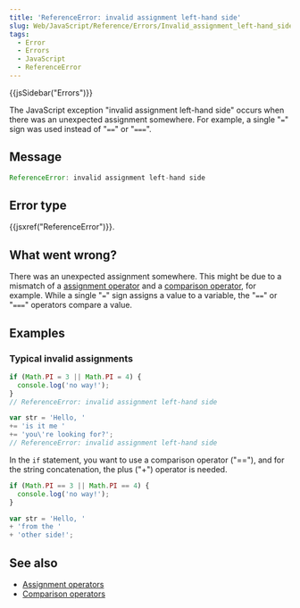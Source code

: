 ```yaml
---
title: 'ReferenceError: invalid assignment left-hand side'
slug: Web/JavaScript/Reference/Errors/Invalid_assignment_left-hand_side
tags:
  - Error
  - Errors
  - JavaScript
  - ReferenceError
---
```

{{jsSidebar("Errors")}}

The JavaScript exception "invalid assignment left-hand side" occurs when there
was an unexpected assignment somewhere. For example, a single "`=`" sign was
used instead of "`==`" or "`===`".

## Message

```js
ReferenceError: invalid assignment left-hand side
```

## Error type

{{jsxref("ReferenceError")}}.

## What went wrong?

There was an unexpected assignment somewhere. This might be due to a mismatch of
a
[assignment operator](/en-US/docs/Web/JavaScript/Reference/Operators#assignment_operators)
and a [comparison operator](/en-US/docs/Web/JavaScript/Reference/Operators), for
example. While a single "`=`" sign assigns a value to a variable, the "`==`" or
"`===`" operators compare a value.

## Examples

### Typical invalid assignments

```js example-bad
if (Math.PI = 3 || Math.PI = 4) {
  console.log('no way!');
}
// ReferenceError: invalid assignment left-hand side

var str = 'Hello, '
+= 'is it me '
+= 'you\'re looking for?';
// ReferenceError: invalid assignment left-hand side
```

In the `if` statement, you want to use a comparison operator ("=="), and for the
string concatenation, the plus ("+") operator is needed.

```js example-good
if (Math.PI == 3 || Math.PI == 4) {
  console.log('no way!');
}

var str = 'Hello, '
+ 'from the '
+ 'other side!';
```

## See also

- [Assignment operators](/en-US/docs/Web/JavaScript/Reference/Operators#assignment_operators)
- [Comparison operators](/en-US/docs/Web/JavaScript/Reference/Operators)
